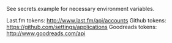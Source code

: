See secrets.example for necessary environment variables.

Last.fm tokens: http://www.last.fm/api/accounts
Github tokens: https://github.com/settings/applications
Goodreads tokens: http://www.goodreads.com/api